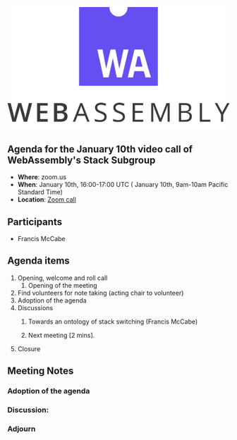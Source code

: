 ![WebAssembly logo](/images/WebAssembly.png)

## Agenda for the January 10th video call of WebAssembly's Stack Subgroup

- **Where**: zoom.us
- **When**:  January 10th, 16:00-17:00 UTC ( January 10th, 9am-10am Pacific Standard Time)
- **Location**: [Zoom call](https://zoom.us/j/91846860726?pwd=NVVNVmpvRVVFQkZTVzZ1dTFEcXgrdz09)


## Participants
- Francis McCabe



## Agenda items

1. Opening, welcome and roll call
    1. Opening of the meeting
1. Find volunteers for note taking (acting chair to volunteer)
1. Adoption of the agenda
1. Discussions
   1. Towards an ontology of stack switching (Francis McCabe)

   2. Next meeting [2 mins].
1. Closure

## Meeting Notes


### Adoption of the agenda

### Discussion:

### Adjourn
